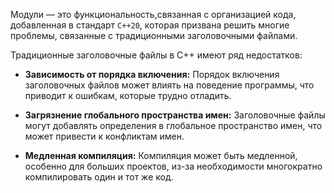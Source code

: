 Модули — это функциональность,связанная с организацией кода, добавленная в стандарт `C++20`, которая призвана решить многие проблемы, связанные с традиционными заголовочными файлами.

Традиционные заголовочные файлы в C++ имеют ряд недостатков:

- **Зависимость от порядка включения:** Порядок включения заголовочных файлов может влиять на поведение программы, что приводит к ошибкам, которые трудно отладить.
    
- **Загрязнение глобального пространства имен:** Заголовочные файлы могут добавлять определения в глобальное пространство имен, что может привести к конфликтам имен.
    
- **Медленная компиляция:** Компиляция может быть медленной, особенно для больших проектов, из-за необходимости многократно компилировать один и тот же код.

